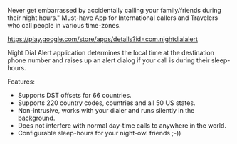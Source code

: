 Never get embarrassed by accidentally calling your family/friends during their night hours."
Must-have App for International callers and Travelers who call people in various time-zones.

https://play.google.com/store/apps/details?id=com.nightdialalert

Night Dial Alert application determines the local time at the destination phone number and raises up an alert dialog if your call is during their sleep-hours.

Features:
* Supports DST offsets for 66 countries.
* Supports 220 country codes, countries and all 50 US states.
* Non-intrusive, works with your dialer and runs silently in the background.
* Does not interfere with normal day-time calls to anywhere in the world.
* Configurable sleep-hours for your night-owl friends ;-))
